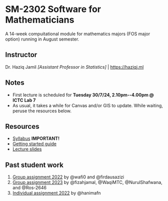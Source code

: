 # SM-2302 Software for Mathematicians

A 14-week compuitational module for mathematics majors (FOS major option) running in August semester.

## Instructor

Dr. Haziq Jamil *[Assistant Professor in Statistics]* | https://haziqj.ml

## Notes

- First lecture is scheduled for **Tuesday 30/7/24, 2.10pm--4.00pm @ ICTC Lab 7**
- As usual, it takes a while for Canvas and/or GIS to update. While waiting, peruse the resources below.

## Resources

- [Syllabus](https://raw.githubusercontent.com/sm2302-aug23/lectures/main/others/sm2302-syllabus.pdf) **IMPORTANT!**
- [Getting started guide](https://raw.githubusercontent.com/sm2302-aug23/lectures/main/others/getting_started.pdf)
- [Lecture slides](https://github.com/sm2302-aug23/lectures)

## Past student work

1. [Group assignment 2022](https://sm2302.github.io/a2-grp-r-power-of-2-2-n/) by @wafi0 and @firdausazizi
2. [Group assignment 2023](https://github.com/sm2302-aug23/grp-r-superfectagoras) by @fizahjamal, @WaqiMTC, @NurulShafwana, and @Ros-2646
3. [Individual assignment 2022](https://github.com/sm2302/a2-ind-r-hanimafn) by @hanimafn

   
